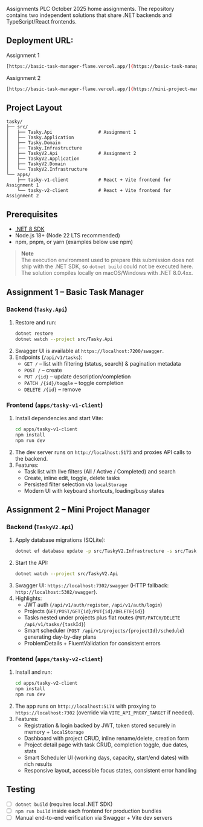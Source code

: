 Assignments
PLC October 2025 home assignments. The repository contains two independent solutions that share .NET backends and TypeScript/React frontends.

## Deployment URL:
Assignment 1 
 ```bash
[https://basic-task-manager-flame.vercel.app/](https://basic-task-manager-flame.vercel.app/)
   ```
Assignment 2 
 ```bash
[https://basic-task-manager-flame.vercel.app/](https://mini-project-manager-eta.vercel.app/)
   ```
   
## Project Layout

```
tasky/
├── src/
│   ├── Tasky.Api                 # Assignment 1
│   ├── Tasky.Application
│   ├── Tasky.Domain
│   ├── Tasky.Infrastructure
│   ├── TaskyV2.Api               # Assignment 2 
│   ├── TaskyV2.Application
│   ├── TaskyV2.Domain
│   └── TaskyV2.Infrastructure
└── apps/
    ├── tasky-v1-client           # React + Vite frontend for Assignment 1
    └── tasky-v2-client           # React + Vite frontend for Assignment 2
```

## Prerequisites

- [.NET 8 SDK](https://dotnet.microsoft.com/en-us/download)
- Node.js 18+ (Node 22 LTS recommended)
- npm, pnpm, or yarn (examples below use npm)

> **Note**  
> The execution environment used to prepare this submission does not ship with the .NET SDK, so `dotnet build` could not be executed here. The solution compiles locally on macOS/Windows with .NET 8.0.4xx.

## Assignment 1 – Basic Task Manager

### Backend (`Tasky.Api`)

1. Restore and run:
   ```bash
   dotnet restore
   dotnet watch --project src/Tasky.Api
   ```
2. Swagger UI is available at `https://localhost:7200/swagger`.
3. Endpoints (`/api/v1/tasks`):
   - `GET /` – list with filtering (status, search) & pagination metadata
   - `POST /` – create
   - `PUT /{id}` – update description/completion
   - `PATCH /{id}/toggle` – toggle completion
   - `DELETE /{id}` – remove

### Frontend (`apps/tasky-v1-client`)

1. Install dependencies and start Vite:
   ```bash
   cd apps/tasky-v1-client
   npm install
   npm run dev
   ```
2. The dev server runs on `http://localhost:5173` and proxies API calls to the backend.
3. Features:
   - Task list with live filters (All / Active / Completed) and search
   - Create, inline edit, toggle, delete tasks
   - Persisted filter selection via `localStorage`
   - Modern UI with keyboard shortcuts, loading/busy states

## Assignment 2 – Mini Project Manager

### Backend (`TaskyV2.Api`)

1. Apply database migrations (SQLite):
   ```bash
   dotnet ef database update -p src/TaskyV2.Infrastructure -s src/TaskyV2.Api
   ```
2. Start the API:
   ```bash
   dotnet watch --project src/TaskyV2.Api
   ```
3. Swagger UI: `https://localhost:7302/swagger` (HTTP fallback: `http://localhost:5302/swagger`).
4. Highlights:
   - JWT auth (`/api/v1/auth/register`, `/api/v1/auth/login`)
   - Projects (`GET/POST/GET{id}/PUT{id}/DELETE{id}`)
   - Tasks nested under projects plus flat routes (`PUT/PATCH/DELETE /api/v1/tasks/{taskId}`)
   - Smart scheduler (`POST /api/v1/projects/{projectId}/schedule`) generating day-by-day plans
   - ProblemDetails + FluentValidation for consistent errors

### Frontend (`apps/tasky-v2-client`)

1. Install and run:
   ```bash
   cd apps/tasky-v2-client
   npm install
   npm run dev
   ```
2. The app runs on `http://localhost:5174` with proxying to `https://localhost:7302` (override via `VITE_API_PROXY_TARGET` if needed).
3. Features:
   - Registration & login backed by JWT, token stored securely in memory + `localStorage`
   - Dashboard with project CRUD, inline rename/delete, creation form
   - Project detail page with task CRUD, completion toggle, due dates, stats
   - Smart Scheduler UI (working days, capacity, start/end dates) with rich results
   - Responsive layout, accessible focus states, consistent error handling

## Testing 

- [ ] `dotnet build` (requires local .NET SDK)
- [ ] `npm run build` inside each frontend for production bundles
- [ ] Manual end-to-end verification via Swagger + Vite dev servers
